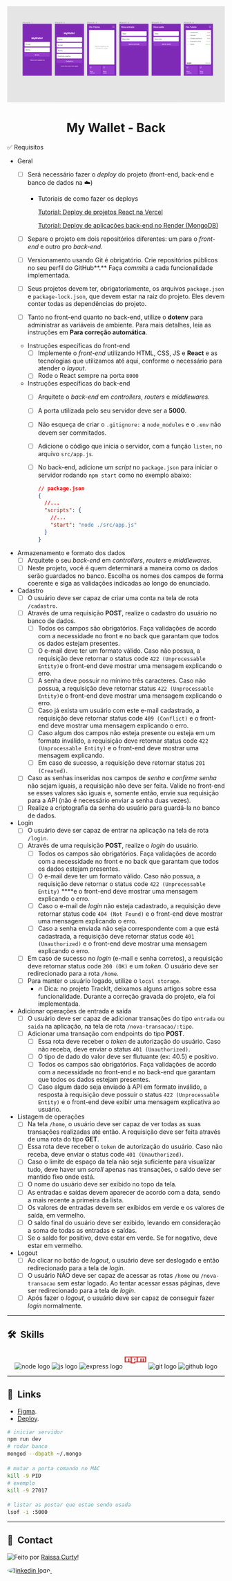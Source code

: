 ![Imagem 1](./layout-projeto.png "Imagem 1")

<h1 align="center">My Wallet - Back </h1>

✅ Requisitos

- Geral
    - [ ]  Será necessário fazer o *deploy* do projeto (front-end, back-end e banco de dados na ☁️)
        - Tutoriais de como fazer os deploys
            
            [Tutorial: Deploy de projetos React na Vercel](https://www.notion.so/Tutorial-Deploy-de-projetos-React-na-Vercel-62fa866558034c73b31f89a0e4a3c697)
            
            [Tutorial: Deploy de aplicações back-end no Render (MongoDB)](https://www.notion.so/Tutorial-Deploy-de-aplica-es-back-end-no-Render-MongoDB-d062570799fa49fc82060865a7b73f8c)
            
    - [ ]  Separe o projeto em dois repositórios diferentes: um para o *front-end* e outro pro *back-end.*
    - [ ]  Versionamento usando Git é obrigatório. Crie repositórios públicos no seu perfil do GitHub**.** Faça *commits* a cada funcionalidade implementada.
    - [ ]  Seus projetos devem ter, obrigatoriamente, os arquivos `package.json` e `package-lock.json`, que devem estar na raiz do projeto. Eles devem conter todas as dependências do projeto.
    - [ ]  Tanto no front-end quanto no back-end, utilize o **dotenv** para administrar as variáveis de ambiente. Para mais detalhes, leia as instruções em **Para correção automática**.
    - Instruções específicas do front-end
        - [ ]  Implemente o *front-end* utilizando HTML, CSS, JS e **React** e as tecnologias que utilizamos até aqui, conforme o necessário para atender o *layout*.
        - [ ]  Rode o React sempre na porta `8000`
    - Instruções específicas do back-end
        - [ ]  Arquitete o *back-end* em *controllers*, *routers* e *middlewares.*
        - [ ]  A porta utilizada pelo seu servidor deve ser a **5000**.
        - [ ]  Não esqueça de criar o `.gitignore:` a `node_modules` e o `.env` não devem ser commitados.
        - [ ]  Adicione o código que inicia o servidor, com a função `listen`, no arquivo `src/app.js`.
        - [ ]  No back-end, adicione um *script* no `package.json` para iniciar o servidor rodando `npm start` como no exemplo abaixo:
            
            ```json
            // package.json
            {
              //...
              "scripts": {
                //...
                "start": "node ./src/app.js"
              }
            }
            ```
            
- Armazenamento e formato dos dados
    - [ ]  Arquitete o seu *back-end* em *controllers*, *routers* e *middlewares.*
    - [ ]  Neste projeto, você é quem determinará a maneira como os dados serão guardados no banco. Escolha os nomes dos campos de forma coerente e siga as validações indicadas ao longo do enunciado.
- Cadastro
    - [ ]  O usuário deve ser capaz de criar uma conta na tela de rota `/cadastro`.
    - [ ]  Através de uma requisição **POST**, realize o cadastro do usuário no banco de dados.
        - [ ]  Todos os campos são obrigatórios. Faça validações de acordo com a necessidade no front e no back que garantam que todos os dados estejam presentes.
        - [ ]  O e-mail deve ter um formato válido. Caso não possua, a requisição deve retornar o status code `422 (Unprocessable Entity)`e o front-end deve mostrar uma mensagem explicando o erro.
        - [ ]  A senha deve possuir no mínimo três caracteres. Caso não possua, a requisição deve retornar status `422 (Unprocessable Entity)`e o front-end deve mostrar uma mensagem explicando o erro.
        - [ ]  Caso já exista um usuário com este e-mail cadastrado, a requisição deve retornar status code `409 (Conflict)` e o front-end deve mostrar uma mensagem explicando o erro.
        - [ ]  Caso algum dos campos não esteja presente ou esteja em um formato inválido, a requisição deve retornar status code `422 (Unprocessable Entity)` e o front-end deve mostrar uma mensagem explicando.
        - [ ]  Em caso de sucesso, a requisição deve retornar status `201 (Created)`.
    - [ ]  Caso as senhas inseridas nos campos de *senha* e *confirme senha* não sejam iguais, a requisição não deve ser feita. Valide no front-end se esses valores são iguais e, somente então, envie sua requisição para a API (não é necessário enviar a senha duas vezes).
    - [ ]  Realize a criptografia da senha do usuário para guardá-la no banco de dados.
- Login
    - [ ]  O usuário deve ser capaz de entrar na aplicação na tela de rota `/login`.
    - [ ]  Através de uma requisição **POST**, realize o *login* do usuário.
        - [ ]  Todos os campos são obrigatórios. Faça validações de acordo com a necessidade no front e no back que garantam que todos os dados estejam presentes.
        - [ ]  O e-mail deve ter um formato válido. Caso não possua, a requisição deve retornar o status code `422 (Unprocessable Entity)` ****e o front-end deve mostrar uma mensagem explicando o erro.
        - [ ]  Caso o e-mail de *login* não esteja cadastrado, a requisição deve retornar status code `404 (Not Found)` e o front-end deve mostrar uma mensagem explicando o erro.
        - [ ]  Caso a senha enviada não seja correspondente com a que está cadastrada, a requisição deve retornar status code `401 (Unauthorized)` e o front-end deve mostrar uma mensagem explicando o erro.
    - [ ]  Em caso de sucesso no *login* (e-mail e senha corretos), a requisição deve retornar status code `200 (OK)` e um *token*. O usuário deve ser redirecionado para a rota `/home`.
    - [ ]  Para manter o usuário logado, utilize o `local storage`.
        - 🔥 Dica: no projeto TrackIt, deixamos alguns artigos sobre essa funcionalidade. Durante a correção gravada do projeto, ela foi implementada.
- Adicionar operações de entrada e saída
    - [ ]  O usuário deve ser capaz de adicionar transações do tipo `entrada` ou `saida` na aplicação, na tela de rota `/nova-transacao/:tipo`.
    - [ ]  Adicionar uma transação com endpoints do tipo **POST**.
        - [ ]  Essa rota deve receber o *token* de autorização do usuário. Caso não receba, deve enviar o status `401 (Unauthorized)`.
        - [ ]  O tipo de dado do valor deve ser flutuante (ex: 40.5) e positivo.
        - [ ]  Todos os campos são obrigatórios. Faça validações de acordo com a necessidade no front-end e no back-end que garantam que todos os dados estejam presentes.
        - [ ]  Caso algum dado seja enviado à API em formato inválido, a resposta à requisição deve possuir o status `422 (Unprocessable Entity)` e o front-end deve exibir uma mensagem explicativa ao usuário.
- Listagem de operações
    - [ ]  Na tela `/home`, o usuário deve ser capaz de ver todas as suas transações realizadas até então.  A requisição deve ser feita através de uma rota do tipo **GET**.
    - [ ]  Essa rota deve receber o `token` de autorização do usuário. Caso não receba, deve enviar o status code `401 (Unauthorized)`.
    - [ ]  Caso o limite de espaço da tela não seja suficiente para visualizar tudo, deve haver um *scroll* apenas nas transações, o saldo deve ser mantido fixo onde está.
    - [ ]  O nome do usuário deve ser exibido no topo da tela.
    - [ ]  As entradas e saídas devem aparecer de acordo com a data, sendo a mais recente a primeira da lista.
    - [ ]  Os valores de entradas devem ser exibidos em verde e os valores de saída, em vermelho.
    - [ ]  O saldo final do usuário deve ser exibido, levando em consideração a soma de todas as entradas e saídas.
    - [ ]  Se o saldo for positivo, deve estar em verde. Se for negativo, deve estar em vermelho.
- Logout
    - [ ]  Ao clicar no botão de *logout*, o usuário deve ser deslogado e então redirecionado para a tela de *login*.
    - [ ]  O usuário NÃO deve ser capaz de acessar as rotas `/home` ou `/nova-transacao` sem estar logado. Ao tentar acessar essas páginas, deve ser redirecionado para a tela de *login*.
    - [ ]  Após fazer o *logout*, o usuário deve ser capaz de conseguir fazer *login* normalmente.

<hr/>

## 🛠 &nbsp;Skills
<div align="center">
 <img src="https://cdn.jsdelivr.net/gh/devicons/devicon/icons/nodejs/nodejs-original.svg" height="40" width="52" alt="node logo"  />
  <img src="https://cdn.jsdelivr.net/gh/devicons/devicon/icons/javascript/javascript-original.svg" height="40" width="52" alt="js logo"  />      
  <img src="https://cdn.jsdelivr.net/gh/devicons/devicon/icons/express/express-original.svg" height="40" width="52" alt="express logo"  />
  <img src="https://raw.githubusercontent.com/devicons/devicon/master/icons/npm/npm-original-wordmark.svg" height="40" width="52" alt="npm logo"  />
  <img src="https://cdn.jsdelivr.net/gh/devicons/devicon/icons/git/git-original.svg" height="40" width="52" alt="git logo"  />
  <img src="https://cdn.jsdelivr.net/gh/devicons/devicon/icons/github/github-original.svg" height="40" width="52" alt="github logo" />                                   
</div>
<hr/>

## 🚀 &nbsp;Links

- [Figma](...).<br/>
- [Deploy](...).<br/>

```zsh
# iniciar servidor
npm run dev
# rodar banco
mongod --dbpath ~/.mongo

# matar a porta comando no MAC
kill -9 PID
# exemplo
kill -9 27017

# listar as postar que estao sendo usada
lsof -i :5000
```

<hr/>

## 💬 &nbsp;Contact
<img align="left" src="https://avatars.githubusercontent.com/curtyraissa?size=100">

Feito por [Raissa Curty](https://github.com/curtyraissa)!

<a href="https://www.linkedin.com/in/raissa-curty/" target="_blank">
    <img style="border-radius:50%;" src="https://raw.githubusercontent.com/maurodesouza/profile-readme-generator/master/src/assets/icons/social/linkedin/default.svg" width="52" height="40" alt="linkedin logo"  />
  </a>&nbsp;